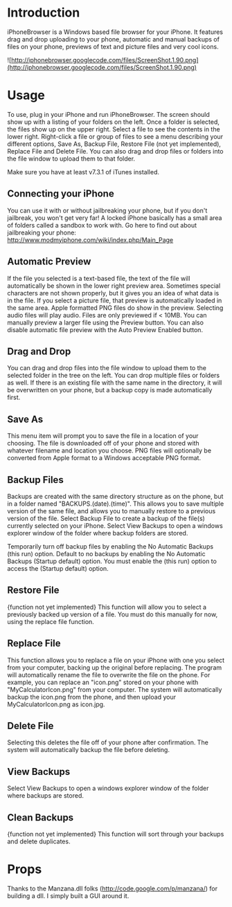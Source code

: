 # Introduction #

iPhoneBrowser is a Windows based file browser for your iPhone.  It features drag and drop uploading to your phone, automatic and manual backups of files on your phone, previews of text and picture files and very cool icons.

![http://iphonebrowser.googlecode.com/files/ScreenShot.1.90.png](http://iphonebrowser.googlecode.com/files/ScreenShot.1.90.png)

# Usage #
To use, plug in your iPhone and run iPhoneBrowser.  The screen should show up with a listing of your folders on the left.  Once a folder is selected, the files show up on the upper right.  Select a file to see the contents in the lower right.  Right-click a file or group of files to see a menu describing your different options, Save As, Backup File, Restore File (not yet implemented), Replace File and Delete File.  You can also drag and drop files or folders into the file window to upload them to that folder.

Make sure you have at least v7.3.1 of iTunes installed.

## Connecting your iPhone ##
You can use it with or without jailbreaking your phone, but if you don't jailbreak, you won't get very far! A locked iPhone basically has a small area of folders called a sandbox to work with.  Go here to find out about jailbreaking your phone: http://www.modmyiphone.com/wiki/index.php/Main_Page

## Automatic Preview ##
If the file you selected is a text-based file, the text of the file will automatically be shown in the lower right preview area.  Sometimes special characters are not shown properly, but it gives you an idea of what data is in the file.  If you select a picture file, that preview is automatically loaded in the same area.  Apple formatted PNG files do show in the preview. Selecting audio files will play audio. Files are only previewed if < 10MB. You can manually preview a larger file using the Preview button. You can also disable automatic file preview with the Auto Preview Enabled button.

## Drag and Drop ##
You can drag and drop files into the file window to upload them to the selected folder in the tree on the left.  You can drop multiple files or folders as well.  If there is an existing file with the same name in the directory, it will be overwritten on your phone, but a backup copy is made automatically first.

## Save As ##
This menu item will prompt you to save the file in a location of your choosing.  The file is downloaded off of your phone and stored with whatever filename and location you choose.
PNG files will optionally be converted from Apple format to a Windows acceptable PNG format.

## Backup Files ##
Backups are created with the same directory structure as on the phone, but in a folder named "BACKUPS.(date).(time)".  This allows you to save multiple version of the same file, and allows you to manually restore to a previous version of the file. Select Backup File to create a backup of the file(s) currently selected on your iPhone.  Select View Backups to open a windows explorer window of the folder where backup folders are stored.

Temporarily turn off backup files by enabling the No Automatic Backups (this run) option.
Default to no backups by enabling the No Automatic Backups (Startup default) option. You must enable the (this run) option to access the (Startup default) option.

## Restore File ##
{function not yet implemented}  This function will allow you to select a previously backed up version of a file.  You must do this manually for now, using the replace file function.

## Replace File ##
This function allows you to replace a file on your iPhone with one you select from your computer, backing up the original before replacing.  The program will automatically rename the file to overwrite the file on the phone.  For example, you can replace an "icon.png" stored on your phone with "MyCalculatorIcon.png" from your computer.  The system will automatically backup the icon.png from the phone, and then upload your MyCalculatorIcon.png as icon.jpg.

## Delete File ##
Selecting this deletes the file off of your phone after confirmation. The system will automatically backup the file before deleting.

## View Backups ##
Select View Backups to open a windows explorer window of the folder where backups are stored.

## Clean Backups ##
{function not yet implemented}  This function will sort through your backups and delete duplicates.

# Props #
Thanks to the Manzana.dll folks (http://code.google.com/p/manzana/) for building a dll.  I simply built a GUI around it.